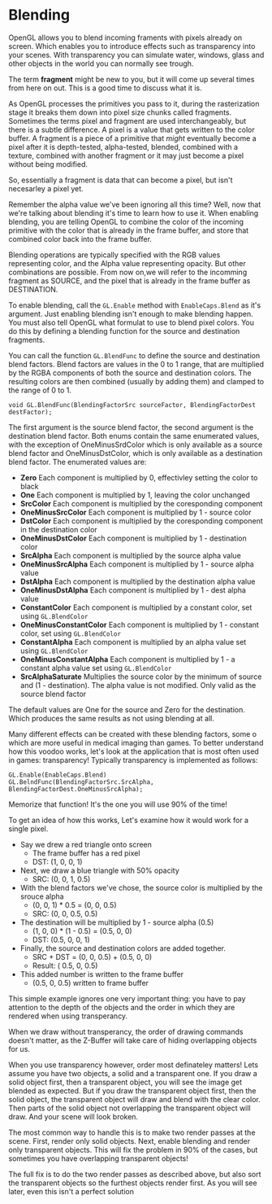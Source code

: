 # Blending

OpenGL allows you to blend incoming framents with pixels already on screen. Which enables you to introduce effects such as transparency into your scenes. With transparency you can simulate water, windows, glass and other objects in the world you can normally see trough.

The term **fragment** might be new to you, but it will come up several times from here on out. This is a good time to discuss what it is.

As OpenGL processes the primitives you pass to it, during the rasterization stage it breaks them down into pixel size chunks called fragments. Sometimes the terms pixel and fragment are used interchangeably, but there is a subtle difference. A pixel is a value that gets written to the color buffer. A fragment is a piece of a primitive that _might_ eventually become a pixel after it is depth-tested, alpha-tested, blended, combined with a texture,  combined with another fragment or it may just become a pixel without being modified.

So, essentially a fragment is data that can become a pixel, but isn't necesarley a pixel yet.

Remember the alpha value we've been ignoring all this time? Well, now that we're talking about blending it's time to learn how to use it. When enabling blending, you are telling OpenGL to combine the color of the incoming primitive with the color that is already in the frame buffer, and store that combined color back into the frame buffer.

Blending operations are typically specified with the RGB values representing color, and the Alpha value representing opacity. But other combinations are possible. From now on,we will refer to the incomming fragment as SOURCE, and the pixel that is already in the frame buffer as DESTINATION.

To enable blending, call the ```GL.Enable``` method with ```EnableCaps.Blend``` as it's argument. Just enabling blending isn't enough to make blending happen. You must also tell OpenGL what formulat to use to blend pixel colors. You do this by defining a blending function for the source and destination fragments.

You can call the function ```GL.BlendFunc``` to define the source and destination blend factors. Blend factors are values in the 0 to 1 range, that are multiplied by the RGBA components of both the source and destination colors. The resulting colors are then combined (usually by adding them) and clamped to the range of 0 to 1. 

```
void GL.BlendFunc(BlendingFactorSrc sourceFactor, BlendingFactorDest destFactor);
```

The first argument is the source blend factor, the second argument is the destination blend factor. Both enums contain the same enumerated values, with the exception of OneMinusSrdColor which is only available as a source blend factor and OneMinusDstColor, which is only available as a destination blend factor. The enumerated values are:

* __Zero__ Each component is multiplied by 0, effectivley setting the color to black
* __One__ Each component is multiplied by 1, leaving the color unchanged
* __SrcColor__ Each component is multiplied by the coresponding component
* __OneMinusSrcColor__ Each component is multiplied by 1 - source color
* __DstColor__ Each component is multiplied by the coresponding component in the destination color
* __OneMinusDstColor__ Each component is multiplied by 1 - destination color
* __SrcAlpha__ Each component is multiplied by the source alpha value
* __OneMinusSrcAlpha__ Each component is multiplied by 1 - source alpha value
* __DstAlpha__ Each component is multiplied by the destination alpha value
* __OneMinusDstAlpha__ Each component is multiplied by 1 - dest alpha value
* __ConstantColor__ Each component is multiplied by a constant color, set using ```GL.BlendColor```
* __OneMinusConstantColor__ Each component is multiplied by 1 - constant color, set using ```GL.BlendColor```
* __ConstantAlpha__ Each component is multiplied by an alpha value set using ```GL.BlendColor```
* __OneMinusConstantAlpha__ Each component is multiplied by 1 - a constant alpha value set using ```GL.BlendColor```
* __SrcAlphaSaturate__ Multiplies the source color by the minimum of source and (1 - destination). The  alpha value is not modified. Only valid as the source blend factor

The default values are One for the source and Zero for the destination. Which produces the same results as not using blending at all.

Many different effects can be created with these blending factors, some o which are more useful in medical imaging than games. To better understand how this voodoo works, let's look at the application that is most often used in games: transparency! Typically transparency is implemented as follows:

```
GL.Enable(EnableCaps.Blend)
GL.BelndFunc(BlendingFactorSrc.SrcAlpha, BlendingFactorDest.OneMinusSrcAlpha);
```

Memorize that function! It's the one you will use 90% of the time!

To get an idea of how this works, Let's examine how it would work for a single pixel. 

* Say we drew a red triangle onto screen
  * The frame buffer has a red pixel 
  * DST: (1, 0, 0, 1)
* Next, we draw a blue triangle with 50% opacity 
  * SRC: (0, 0, 1, 0.5)
* With the blend factors we've chose, the source color is multiplied by the srouce alpha 
  * (0, 0, 1) * 0.5 = (0, 0, 0.5)
  * SRC: (0, 0, 0.5, 0.5) 
* The destination will be multiplied by 1 - source alpha (0.5)
  * (1, 0, 0) * (1 - 0.5) = (0.5, 0, 0)
  * DST: (0.5, 0, 0, 1)
* Finally, the source and destination colors are added together. 
  * SRC + DST = (0, 0, 0.5) + (0.5, 0, 0)
  * Result: ( 0.5, 0, 0.5)
* This added number is written to the frame buffer
  * (0.5, 0, 0.5) written to frame buffer

This simple example ignores one very important thing: you have to pay attention to the depth of the objects and the order in which they are rendered when using transperancy.

When we draw without transperancy, the order of drawing commands doesn't matter, as the Z-Buffer will take care of hiding overlapping objects for us. 

When you use transparency however, order most definateley matters! Lets assume you have two objects, a solid and a transparent one. If you draw a solid object first, then a transparent object, you will see the image get blended as expected. But if you draw the transparent object first, then the solid object, the transparent object will draw and blend with the clear color. Then parts of the solid object not overlapping the transparent object will draw. And your scene will look broken. 

The most common way to handle this is to make two render passes at the scene. First, render only solid objects. Next, enable blending and render only transparent objects. This will fix the problem in 90% of the cases, but sometimes you have overlapping transparent objects!

The full fix is to do the two render passes as described above, but also sort the transparent objects so the furthest objects render first. As you will see later, even this isn't a perfect solution